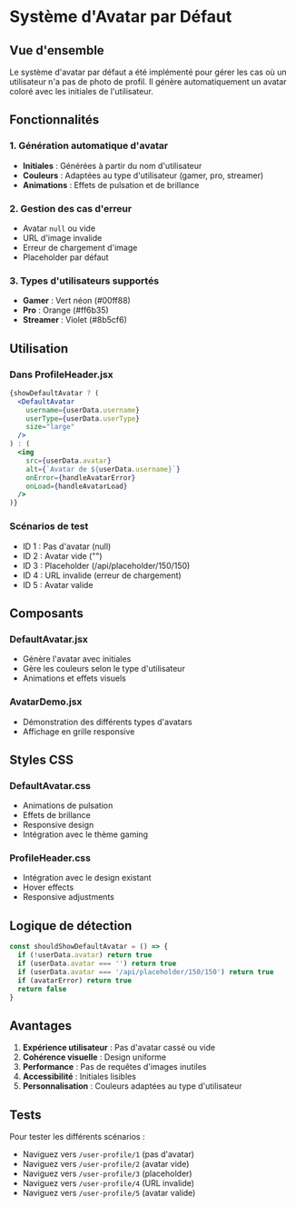 # Système d'Avatar par Défaut

## Vue d'ensemble

Le système d'avatar par défaut a été implémenté pour gérer les cas où un utilisateur n'a pas de photo de profil. Il génère automatiquement un avatar coloré avec les initiales de l'utilisateur.

## Fonctionnalités

### 1. Génération automatique d'avatar
- **Initiales** : Générées à partir du nom d'utilisateur
- **Couleurs** : Adaptées au type d'utilisateur (gamer, pro, streamer)
- **Animations** : Effets de pulsation et de brillance

### 2. Gestion des cas d'erreur
- Avatar `null` ou vide
- URL d'image invalide
- Erreur de chargement d'image
- Placeholder par défaut

### 3. Types d'utilisateurs supportés
- **Gamer** : Vert néon (#00ff88)
- **Pro** : Orange (#ff6b35)
- **Streamer** : Violet (#8b5cf6)

## Utilisation

### Dans ProfileHeader.jsx
```jsx
{showDefaultAvatar ? (
  <DefaultAvatar 
    username={userData.username}
    userType={userData.userType}
    size="large"
  />
) : (
  <img 
    src={userData.avatar} 
    alt={`Avatar de ${userData.username}`}
    onError={handleAvatarError}
    onLoad={handleAvatarLoad}
  />
)}
```

### Scénarios de test
- ID 1 : Pas d'avatar (null)
- ID 2 : Avatar vide ("")
- ID 3 : Placeholder (/api/placeholder/150/150)
- ID 4 : URL invalide (erreur de chargement)
- ID 5 : Avatar valide

## Composants

### DefaultAvatar.jsx
- Génère l'avatar avec initiales
- Gère les couleurs selon le type d'utilisateur
- Animations et effets visuels

### AvatarDemo.jsx
- Démonstration des différents types d'avatars
- Affichage en grille responsive

## Styles CSS

### DefaultAvatar.css
- Animations de pulsation
- Effets de brillance
- Responsive design
- Intégration avec le thème gaming

### ProfileHeader.css
- Intégration avec le design existant
- Hover effects
- Responsive adjustments

## Logique de détection

```javascript
const shouldShowDefaultAvatar = () => {
  if (!userData.avatar) return true
  if (userData.avatar === '') return true
  if (userData.avatar === '/api/placeholder/150/150') return true
  if (avatarError) return true
  return false
}
```

## Avantages

1. **Expérience utilisateur** : Pas d'avatar cassé ou vide
2. **Cohérence visuelle** : Design uniforme
3. **Performance** : Pas de requêtes d'images inutiles
4. **Accessibilité** : Initiales lisibles
5. **Personnalisation** : Couleurs adaptées au type d'utilisateur

## Tests

Pour tester les différents scénarios :
- Naviguez vers `/user-profile/1` (pas d'avatar)
- Naviguez vers `/user-profile/2` (avatar vide)
- Naviguez vers `/user-profile/3` (placeholder)
- Naviguez vers `/user-profile/4` (URL invalide)
- Naviguez vers `/user-profile/5` (avatar valide)
